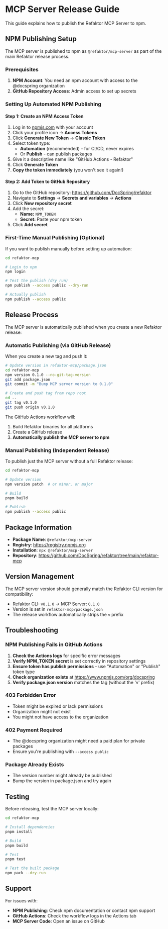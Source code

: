 # MCP Server Release Guide

This guide explains how to publish the Refaktor MCP Server to npm.

## NPM Publishing Setup

The MCP server is published to npm as `@refaktor/mcp-server` as part of the main Refaktor release process.

### Prerequisites

1. **NPM Account**: You need an npm account with access to the @docspring organization
2. **GitHub Repository Access**: Admin access to set up secrets

### Setting Up Automated NPM Publishing

#### Step 1: Create an NPM Access Token

1. Log in to [npmjs.com](https://www.npmjs.com) with your account
2. Click your profile icon → **Access Tokens**
3. Click **Generate New Token** → **Classic Token**
4. Select token type:
   - **Automation** (recommended) - for CI/CD, never expires
   - Or **Publish** - can publish packages
5. Give it a descriptive name like "GitHub Actions - Refaktor"
6. Click **Generate Token**
7. **Copy the token immediately** (you won't see it again!)

#### Step 2: Add Token to GitHub Repository

1. Go to the GitHub repository: https://github.com/DocSpring/refaktor
2. Navigate to **Settings** → **Secrets and variables** → **Actions**
3. Click **New repository secret**
4. Add the secret:
   - **Name:** `NPM_TOKEN`
   - **Secret:** Paste your npm token
5. Click **Add secret**

### First-Time Manual Publishing (Optional)

If you want to publish manually before setting up automation:

```bash
cd refaktor-mcp

# Login to npm
npm login

# Test the publish (dry run)
npm publish --access public --dry-run

# Actually publish
npm publish --access public
```

## Release Process

The MCP server is automatically published when you create a new Refaktor release:

### Automatic Publishing (via GitHub Release)

When you create a new tag and push it:

```bash
# Update version in refaktor-mcp/package.json
cd refaktor-mcp
npm version 0.1.0 --no-git-tag-version
git add package.json
git commit -m "Bump MCP server version to 0.1.0"

# Create and push tag from repo root
cd ..
git tag v0.1.0
git push origin v0.1.0
```

The GitHub Actions workflow will:

1. Build Refaktor binaries for all platforms
2. Create a GitHub release
3. **Automatically publish the MCP server to npm**

### Manual Publishing (Independent Release)

To publish just the MCP server without a full Refaktor release:

```bash
cd refaktor-mcp

# Update version
npm version patch  # or minor, or major

# Build
pnpm build

# Publish
npm publish --access public
```

## Package Information

- **Package Name**: `@refaktor/mcp-server`
- **Registry**: https://registry.npmjs.org
- **Installation**: `npx @refaktor/mcp-server`
- **Repository**: https://github.com/DocSpring/refaktor/tree/main/refaktor-mcp

## Version Management

The MCP server version should generally match the Refaktor CLI version for compatibility:

- Refaktor CLI: `v0.1.0` → MCP Server: `0.1.0`
- Version is set in `refaktor-mcp/package.json`
- The release workflow automatically strips the `v` prefix

## Troubleshooting

### NPM Publishing Fails in GitHub Actions

1. **Check the Actions logs** for specific error messages
2. **Verify NPM_TOKEN secret** is set correctly in repository settings
3. **Ensure token has publish permissions** - use "Automation" or "Publish" token type
4. **Check organization exists** at https://www.npmjs.com/org/docspring
5. **Verify package.json version** matches the tag (without the 'v' prefix)

### 403 Forbidden Error

- Token might be expired or lack permissions
- Organization might not exist
- You might not have access to the organization

### 402 Payment Required

- The @docspring organization might need a paid plan for private packages
- Ensure you're publishing with `--access public`

### Package Already Exists

- The version number might already be published
- Bump the version in package.json and try again

## Testing

Before releasing, test the MCP server locally:

```bash
cd refaktor-mcp

# Install dependencies
pnpm install

# Build
pnpm build

# Test
pnpm test

# Test the built package
npm pack --dry-run
```

## Support

For issues with:

- **NPM Publishing**: Check npm documentation or contact npm support
- **GitHub Actions**: Check the workflow logs in the Actions tab
- **MCP Server Code**: Open an issue on GitHub
